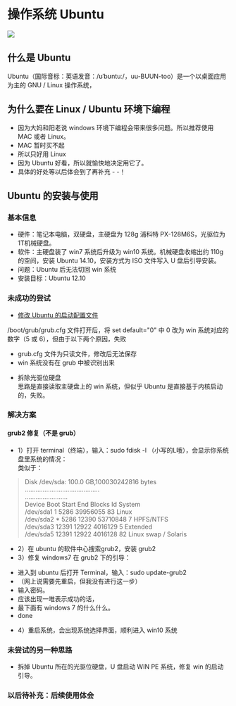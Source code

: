 # 操作系统 Ubuntu

![](http://www.cfanz.cn/uploads/png/2013/07/13/19/311Y10Y38d.png)

## 什么是 Ubuntu

Ubuntu（国际音标：英语发音：/ʊˈbʊntuː/，uu-BUUN-too）是一个以桌面应用为主的 GNU / Linux 操作系统，

## 为什么要在 Linux / Ubuntu 环境下编程

- 因为大妈和阳老说 windows 环境下编程会带来很多问题。所以推荐使用 MAC 或者 Linux。
- MAC 暂时买不起
- 所以只好用 Linux
- 因为 Ubuntu 好看，所以就愉快地决定用它了。
- 具体的好处等以后体会到了再补充 - -！

## Ubuntu 的安装与使用

### 基本信息

- 硬件：笔记本电脑，双硬盘，主硬盘为 128g 浦科特 PX-128M6S，光驱位为1T机械硬盘。
- 软件：主硬盘装了 win7 系统后升级为 win10 系统。机械硬盘收缩出约 110g 的空间，安装 Ubuntu 14.10，安装方式为 ISO 文件写入 U 盘后引导安装。
- 问题：Ubuntu 后无法切回 win 系统
- 安装目标：Ubuntu 12.10

### 未成功的尝试

- [修改 Ubuntu 的启动配置文件](http://www.nenew.net/ubuntu-grub-cfg.html)

/boot/grub/grub.cfg 文件打开后，将 set default="0" 中 0 改为 win 系统对应的数字（5 或 6），但由于以下两个原因，失败

  + grub.cfg 文件为只读文件，修改后无法保存
  + win 系统没有在 grub 中被识别出来
- 拆除光驱位硬盘   
思路是直接读取主硬盘上的 win 系统，但似乎 Ubuntu 是直接基于内核启动的，失败。


### 解决方案

#### grub2 修复（不是 grub）

- 1）打开 terminal（终端），输入：sudo fdisk -l （小写的L哦），会显示你系统盘里系统的情况：   
类似于：
>Disk /dev/sda: 100.0 GB,100030242816 bytes
>……………………………………   
>……………………   
>Device Boot      Start         End      Blocks   Id  System   
>/dev/sda1               1        5286    39956055   83  Linux   
>/dev/sda2   *        5286       12390    53710848    7  HPFS/NTFS   
>/dev/sda3           12391       12922     4016129    5  Extended   
>/dev/sda5           12391       12922     4016128   82  Linux swap / Solaris

- 2）在 ubuntu 的软件中心搜索grub2，安装 grub2
- 3）修复 windows7 在 grub2 下的引导：
 + 进入到 ubuntu 后打开 Terminal，输入：sudo update-grub2
 + （网上说需要先重启，但我没有进行这一步）
 + 输入密码。
 + 应该出现一堆表示成功的话，
 + 最下面有 windows 7 的什么什么。
 + done
- 4）重启系统，会出现系统选择界面，顺利进入 win10 系统

### 未尝试的另一种思路

- 拆掉 Ubuntu 所在的光驱位硬盘，U 盘启动 WIN PE 系统，修复 win 的启动引导。

### 以后待补充：后续使用体会